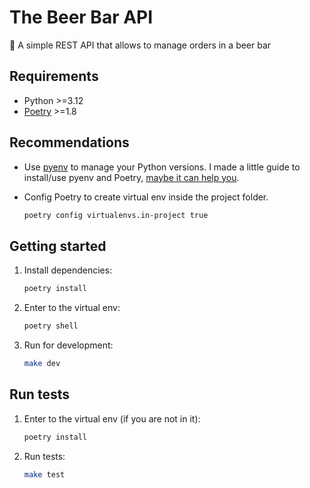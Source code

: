 # The Beer Bar API

🍺 A simple REST API that allows to manage orders in a beer bar

## Requirements

- Python >=3.12
- [Poetry](https://python-poetry.org/docs/) >=1.8

## Recommendations

- Use [pyenv](https://github.com/pyenv/pyenv) to manage your Python versions. I made a little guide to install/use pyenv and Poetry, [maybe it can help you](https://rqbazan.notion.site/Hello-Python-c9627f7ad033471c9d52928b54b05eff?pvs=4).

- Config Poetry to create virtual env inside the project folder.

  ```bash
  poetry config virtualenvs.in-project true
  ```

## Getting started

1. Install dependencies:

   ```bash
   poetry install
   ```

2. Enter to the virtual env:

   ```bash
   poetry shell
   ```

3. Run for development:

   ```bash
   make dev
   ```

## Run tests

1. Enter to the virtual env (if you are not in it):

   ```bash
   poetry install
   ```

2. Run tests:

   ```bash
   make test
   ```
